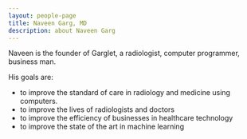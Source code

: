 ```yaml
---
layout: people-page
title: Naveen Garg, MD
description: about Naveen Garg
---
```


Naveen is the founder of Garglet, a radiologist, computer programmer, business man. 

His goals are:

- to improve the standard of care in radiology and medicine using computers. 
- to improve the lives of radiologists and doctors
- to improve the efficiency of businesses in healthcare technology
- to improve the state of the art in machine learning

